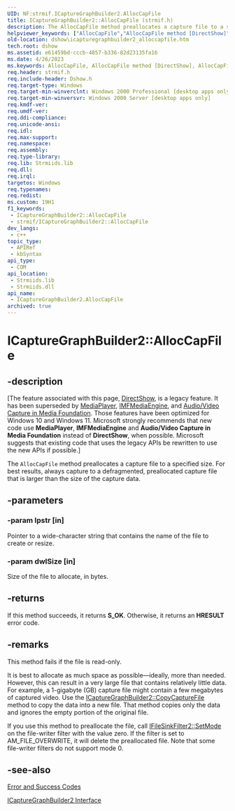 ```yaml
---
UID: NF:strmif.ICaptureGraphBuilder2.AllocCapFile
title: ICaptureGraphBuilder2::AllocCapFile (strmif.h)
description: The AllocCapFile method preallocates a capture file to a specified size. For best results, always capture to a defragmented, preallocated capture file that is larger than the size of the capture data.
helpviewer_keywords: ["AllocCapFile","AllocCapFile method [DirectShow]","AllocCapFile method [DirectShow]","ICaptureGraphBuilder2 interface","ICaptureGraphBuilder2 interface [DirectShow]","AllocCapFile method","ICaptureGraphBuilder2.AllocCapFile","ICaptureGraphBuilder2::AllocCapFile","ICaptureGraphBuilder2AllocCapFile","dshow.icapturegraphbuilder2_alloccapfile","strmif/ICaptureGraphBuilder2::AllocCapFile"]
old-location: dshow\icapturegraphbuilder2_alloccapfile.htm
tech.root: dshow
ms.assetid: e61459bd-cccb-4857-b336-82d23135fa16
ms.date: 4/26/2023
ms.keywords: AllocCapFile, AllocCapFile method [DirectShow], AllocCapFile method [DirectShow],ICaptureGraphBuilder2 interface, ICaptureGraphBuilder2 interface [DirectShow],AllocCapFile method, ICaptureGraphBuilder2.AllocCapFile, ICaptureGraphBuilder2::AllocCapFile, ICaptureGraphBuilder2AllocCapFile, dshow.icapturegraphbuilder2_alloccapfile, strmif/ICaptureGraphBuilder2::AllocCapFile
req.header: strmif.h
req.include-header: Dshow.h
req.target-type: Windows
req.target-min-winverclnt: Windows 2000 Professional [desktop apps only]
req.target-min-winversvr: Windows 2000 Server [desktop apps only]
req.kmdf-ver: 
req.umdf-ver: 
req.ddi-compliance: 
req.unicode-ansi: 
req.idl: 
req.max-support: 
req.namespace: 
req.assembly: 
req.type-library: 
req.lib: Strmiids.lib
req.dll: 
req.irql: 
targetos: Windows
req.typenames: 
req.redist: 
ms.custom: 19H1
f1_keywords:
 - ICaptureGraphBuilder2::AllocCapFile
 - strmif/ICaptureGraphBuilder2::AllocCapFile
dev_langs:
 - c++
topic_type:
 - APIRef
 - kbSyntax
api_type:
 - COM
api_location:
 - Strmiids.lib
 - Strmiids.dll
api_name:
 - ICaptureGraphBuilder2.AllocCapFile
archived: true
---
```


# ICaptureGraphBuilder2::AllocCapFile


## -description

\[The feature associated with this page, [DirectShow](/windows/win32/directshow/directshow), is a legacy feature. It has been superseded by [MediaPlayer](/uwp/api/Windows.Media.Playback.MediaPlayer), [IMFMediaEngine](/windows/win32/api/mfmediaengine/nn-mfmediaengine-imfmediaengine), and [Audio/Video Capture in Media Foundation](/windows/win32/medfound/audio-video-capture-in-media-foundation). Those features have been optimized for Windows 10 and Windows 11. Microsoft strongly recommends that new code use **MediaPlayer**, **IMFMediaEngine** and **Audio/Video Capture in Media Foundation** instead of **DirectShow**, when possible. Microsoft suggests that existing code that uses the legacy APIs be rewritten to use the new APIs if possible.\]

The <code>AllocCapFile</code> method preallocates a capture file to a specified size. For best results, always capture to a defragmented, preallocated capture file that is larger than the size of the capture data.

## -parameters

### -param lpstr [in]

Pointer to a wide-character string that contains the name of the file to create or resize.

### -param dwlSize [in]

Size of the file to allocate, in bytes.

## -returns

If this method succeeds, it returns <b>S_OK</b>. Otherwise, it returns an <b>HRESULT</b> error code.

## -remarks

This method fails if the file is read-only.

It is best to allocate as much space as possible—ideally, more than needed. However, this can result in a very large file that contains relatively little data. For example, a 1-gigabyte (GB) capture file might contain a few megabytes of captured video. Use the <a href="/windows/desktop/api/strmif/nf-strmif-icapturegraphbuilder2-copycapturefile">ICaptureGraphBuilder2::CopyCaptureFile</a> method to copy the data into a new file. That method copies only the data and ignores the empty portion of the original file.

If you use this method to preallocate the file, call <a href="/windows/desktop/api/strmif/nf-strmif-ifilesinkfilter2-setmode">IFileSinkFilter2::SetMode</a> on the file-writer filter with the value zero. If the filter is set to AM_FILE_OVERWRITE, it will delete the preallocated file. Note that some file-writer filters do not support mode 0.

## -see-also

<a href="/windows/desktop/DirectShow/error-and-success-codes">Error and Success Codes</a>



<a href="/windows/desktop/api/strmif/nn-strmif-icapturegraphbuilder2">ICaptureGraphBuilder2 Interface</a>